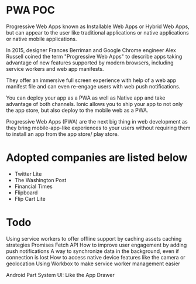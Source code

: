 # PWA POC
Progressive Web Apps known as Installable Web Apps or Hybrid Web Apps, but can appear to the user like traditional applications or native applications or native mobile applications.

In 2015, designer Frances Berriman and Google Chrome engineer Alex Russell coined the term "Progressive Web Apps" to describe apps taking advantage of new features supported by modern browsers, including service workers and web app manifests.

They offer an immersive full screen experience with help of a web app manifest file and can even re-engage users with web push notifications.

You can deploy your app as a PWA as well as Native app and take advantage of both channels. Ionic allows you to ship your app to not only the app store, but also deploy to the mobile web as a PWA.

Progressive Web Apps (PWA) are the next big thing in web development as they bring mobile-app-like experiences to your users without requiring them to install an app from the app store/ play store.

# Adopted companies are listed below
* Twitter Lite
* The Washington Post
* Financial Times
* Flipboard
* Flip Cart Lite

Todo
=====
Using service workers to offer offline support by caching assets
caching strategies
Promises 
Fetch API
How to improve user engagement by adding push notifications
A way to synchronize data in the background, even if connection is lost
How to access native device features like the camera or geolocation
Using Workbox to make service worker management easier

Android Part System UI:
Like the App Drawer

